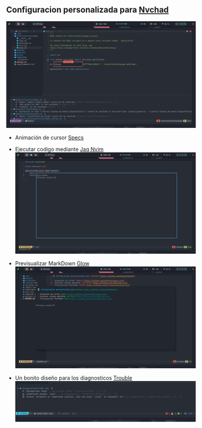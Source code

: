 ## Configuracion personalizada para [Nvchad](https://github.com/NvChad/NvChad)
![Custom](screenshot/nvim.png)

- Animación de cursor [Specs](https://github.com/edluffy/specs.nvim)

- Ejecutar codigo mediante [Jaq Nvim](https://github.com/is0n/jaq-nvim)
![Jaq Nvim](screenshot/jaq-nvim.png)


- Previsualizar MarkDown [Glow](https://github.com/ellisonleao/glow.nvim)
![Glow](screenshot/glow.png)


- Un bonito diseño para los diagnosticos [Trouble](https://github.com/folke/trouble.nvim)
![Trouble](screenshot/trouble.png)

